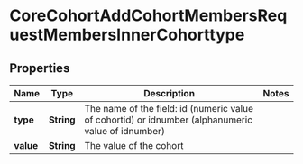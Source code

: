 

# CoreCohortAddCohortMembersRequestMembersInnerCohorttype


## Properties

| Name | Type | Description | Notes |
|------------ | ------------- | ------------- | -------------|
|**type** | **String** | The name of the field: id                                         (numeric value of cohortid) or idnumber (alphanumeric value of idnumber)  |  |
|**value** | **String** | The value of the cohort |  |



